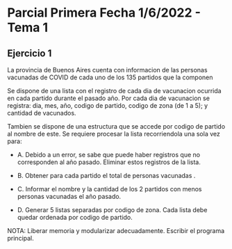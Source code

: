 # Parcial Primera Fecha 1/6/2022 - Tema 1

## Ejercicio 1

La provincia de Buenos Aires cuenta con informacion de las personas vacunadas de COVID de cada uno de los 135 partidos que la componen

Se dispone de una lista con el registro de cada dia de vacunacion ocurrida en cada partido durante el pasado año. Por cada dia de vacunacion se registra: dia, mes, año, codigo de partido, codigo de zona (de 1 a 5); y cantidad de vacunados.

Tambien se dispone de una estructura que se accede por codigo de partido al nombre de este. Se requiere procesar la lista recorriendola una sola vez para:

- A. Debido a un error, se sabe que puede haber registros que no corresponden al año pasado. Eliminar estos registros de la lista.

- B. Obtener para cada partido el total de personas vacunadas .

- C. Informar el nombre y la cantidad de los 2 partidos con menos personas vacunadas el año pasado.

- D. Generar 5 listas separadas por codigo de zona. Cada lista debe quedar ordenada por codigo de partido.

NOTA: Liberar memoria y modularizar adecuadamente. Escribir el programa principal.